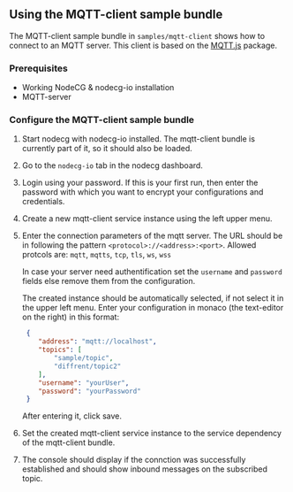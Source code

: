 ## Using the MQTT-client sample bundle

The MQTT-client sample bundle in `samples/mqtt-client` shows how to connect to an MQTT server. This client is based on the [MQTT.js](https://github.com/mqttjs/MQTT.js) package.

### Prerequisites

- Working NodeCG & nodecg-io installation
- MQTT-server

### Configure the MQTT-client sample bundle

1. Start nodecg with nodecg-io installed. The mqtt-client bundle is currently part of it, so it should also be loaded.

2. Go to the `nodecg-io` tab in the nodecg dashboard.

3. Login using your password. If this is your first run, then enter the password with which you want to encrypt your configurations and credentials.

4. Create a new mqtt-client service instance using the left upper menu.

5. Enter the connection parameters of the mqtt server. The URL should be in following the pattern `<protocol>://<address>:<port>`. Allowed protcols are: `mqtt`, `mqtts`, `tcp`, `tls`, `ws`, `wss`

    In case your server need authentification set the `username` and `password` fields else remove them from the configuration.

    The created instance should be automatically selected, if not select it in the upper left menu. Enter your configuration in monaco (the text-editor on the right) in this format:
    
    ```json
     {
        "address": "mqtt://localhost",
        "topics": [
            "sample/topic",
            "diffrent/topic2"
        ],
        "username": "yourUser",
        "password": "yourPassword"
     }
    ```

    After entering it, click save.

7. Set the created mqtt-client service instance to the service dependency of the mqtt-client bundle.

8. The console should display if the connction was successfully established and should show inbound messages on the subscribed topic.
